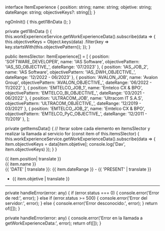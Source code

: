 

interface ItemExperience {
  position: string;
  name: string;
  objetive: string;
  dateRange: string;
  objectiveKeys?: string[];
}


  ngOnInit() {
    this.getI18nData ();
  }

  private getI18nData () {
    this.workExperienceService.getWorkExperienceData().subscribe(data => {
      this.objectiveKeys = Object.keys(data)
        .filter(key => key.startsWith(this.objectivePattern));
    });
  }

public itemsSlector: ItemExperience[] = [
  { position: 'SOFTWARE_DEVELOPER', name: 'IAS Software',      objectivePattern: 'IAS_SD_OBJECTIVE_',      dateRange: '07/2023'           },
  { position: 'IAS_JOB_2',          name: 'IAS Software',      objectivePattern: 'IAS_DWH_OBJECTIVE_',     dateRange: '12/2022 - 06/2023' },
  { position: 'AVALON_JOB',         name: 'Avalon Group',      objectivePattern: 'AVALON_OBJECTIVE_',      dateRange: '06/2022 - 11/2022' },
  { position: 'EMTELCO_JOB_1',      name: 'Emtelco CX & BPO',  objectivePattern: 'EMTELCO_BI_OBJECTIVE_',  dateRange: '03/2021 - 06/2022' },
  { position: 'ULTRACOM_JOB',       name: 'Ultracom IT S.A.S', objectivePattern: 'ULTRACOM_OBJECTIVE_',    dateRange: '12/2019 - 03/2021' },
  { position: 'EMTELCO_JOB_2',      name: 'Emtelco CX & BPO',  objectivePattern: 'EMTELCO_PyC_OBJECTIVE_', dateRange: '12/2011 - 11/2019' },
];

private getItemsData() {
  // Iterar sobre cada elemento en itemsSlector y realizar la llamada al servicio
  for (const item of this.itemsSlector) {
    this.workExperienceService.getWorkExperienceData().subscribe(data => {
      item.objectiveKeys = data[item.objetive];
      console.log('Dav', item.objectiveKeys)
    });
  }
}

<div style="text-align: left;" *ngFor="let item of itemsSlector" >
  <div class="text-primary">{{ item.position| translate }}</div>
  <div class="mb-0">{{ item.name }}</div>
  <div class="text-secondary">{{ 'DATE' | translate }}: {{ item.dateRange }} - {{ 'PRESENT' | translate }}</div>
  <ul>
    <li>
      {{ item.objetive | translate }}
    </li>
  </ul>
</div>

<hr/>


  private handleError(error: any) {
    if (error.status === 0) {
      console.error('Error de red:', error);
    } else if (error.status >= 500) {
      console.error('Error del servidor:', error);
    } else {
      console.error('Error desconocido:', error);
    }
    return of([]);
  }


  private handleError(error: any) {
    console.error('Error en la llamada a getWorkExperienceData:', error);
    return of([]);
  }
